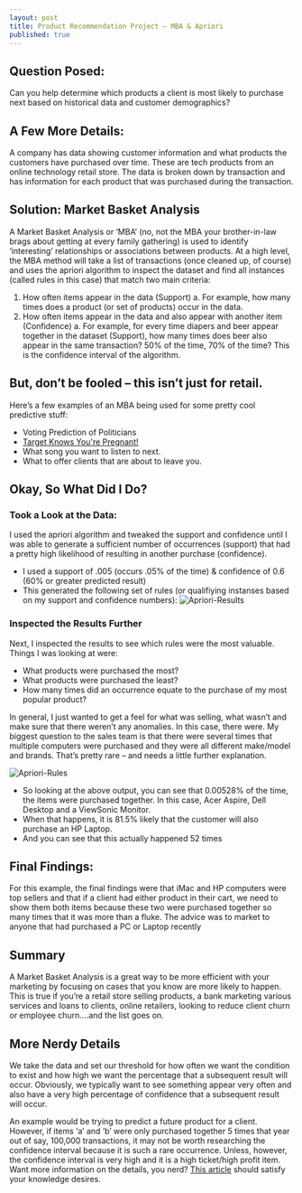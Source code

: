 ```yaml
---
layout: post
title: Product Recommendation Project – MBA & Apriori
published: true
---
```

## Question Posed:  
Can you help determine which products a client is most likely to purchase next based on historical data and customer demographics? 

## A Few More Details: 
A company has data showing customer information and what products the customers have purchased over time. These are tech products from an online technology retail store. The data is broken down by transaction and has information for each product that was purchased during the transaction. 

## Solution: Market Basket Analysis
A Market Basket Analysis or ‘MBA’ (no, not the MBA your brother-in-law brags about getting at every family gathering) is used to identify ‘interesting’ relationships or associations between products. At a high level, the MBA method will take a list of transactions (once cleaned up, of course) and uses the apriori algorithm to inspect the dataset and find all instances (called rules in this case) that match two main criteria: 
1.	How often items appear in the data (Support)
    a.	For example, how many times does a product (or set of products) occur in the data.
2.	How often items appear in the data and also appear with another item (Confidence)
    a.	For example, for every time diapers and beer appear together in the dataset (Support), how many times does beer also appear in the same transaction? 50% of the time, 70% of the time? This is the confidence interval of the algorithm. 

## But, don’t be fooled – this isn’t just for retail. 
Here’s a few examples of an MBA being used for some pretty cool predictive stuff: 
* Voting Prediction of Politicians
* [Target Knows You're Pregnant!](https://www.nytimes.com/2012/02/19/magazine/shopping-habits.html?pagewanted=all&_moc.semityn.www)
* What song you want to listen to next.
* What to offer clients that are about to leave you.

## Okay, So What Did I Do? 

### Took a Look at the Data: 
I used the apriori algorithm and tweaked the support and confidence until I was able to generate a sufficient number of occurrences (support) that had a pretty high likelihood of resulting in another purchase (confidence). 

*   I used a support of .005 (occurs .05% of the time) & confidence of 0.6 (60% or greater predicted result)
*   This generated the following set of rules (or qualifiying instanses based on my support and confidence numbers):
![Apriori-Results](images/aprioir-results1.jpg)

### Inspected the Results Further
Next, I inspected the results to see which rules were the most valuable. Things I was looking at were: 
*   What products were purchased the most? 
*   What products were purchased the least? 
*   How many times did an occurrence equate to the purchase of my most popular product? 

In general, I just wanted to get a feel for what was selling, what wasn’t and make sure that there weren’t any anomalies. In this case, there were. My biggest question to the sales team is that there were several times that multiple computers were purchased and they were all different make/model and brands. That’s pretty rare – and needs a little further explanation. 

![Apriori-Rules](images/aprioir-rules1.jpg)

*   So looking at the above output, you can see that 0.00528% of the time, the items were purchased together. In this case, Acer Aspire, Dell Desktop and a ViewSonic Monitor.
*   When that happens, it is 81.5% likely that the customer will also purchase an HP Laptop. 
*   And you can see that this actually happened 52 times

## Final Findings: 
For this example, the final findings were that iMac and HP computers were top sellers and that if a client had either product in their cart, we need to show them both items because these two were purchased together so many times that it was more than a fluke. The advice was to market to anyone that had purchased a PC or Laptop recently 

## Summary
A Market Basket Analysis is a great way to be more efficient with your marketing by focusing on cases that you know are more likely to happen. This is true if you’re a retail store selling products, a bank marketing various services and loans to clients, online retailers, looking to reduce client churn or employee churn….and the list goes on. 

## More Nerdy Details
We take the data and set our threshold for how often we want the condition to exist and how high we want the percentage that a subsequent result will occur. Obviously, we typically want to see something appear very often and also have a very high percentage of confidence that a subsequent result will occur. 

An example would be trying to predict a future product for a client. However, if items ‘a’ and ‘b’ were only purchased together 5 times that year out of say, 100,000 transactions, it may not be worth researching the confidence interval because it is such a rare occurrence. Unless, however, the confidence interval is very high and it is a high ticket/high profit item. Want more information on the details, you nerd? <a href=”https://towardsdatascience.com/association-rules-2-aa9a77241654” target = “_blank”>This article</a> should satisfy your knowledge desires. 

